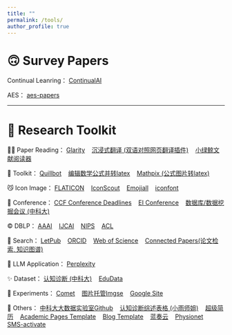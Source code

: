 ```yaml
---
title: ""
permalink: /tools/
author_profile: true
---
```


🙃 Survey Papers
======
Continual Leanring： <a href="https://github.com/ContinualAI/continual-learning-papers?tab=readme-ov-file">ContinualAI</a> &nbsp;&nbsp;   

AES： <a href="https://github.com/Chunngai/aes-papers">aes-papers</a> &nbsp;&nbsp;

<hr/>

🤖 Research Toolkit
======
😶‍🌫️ Paper Reading： <a href="https://glarity.app/zh-CN">Glarity</a> &nbsp;&nbsp; <a href="https://immersivetranslate.com/zh-Hans/">沉浸式翻译 (双语对照网页翻译插件)</a> &nbsp;&nbsp; <a href="https://www.xljsci.com/editor/">小绿鲸文献阅读器</a> 

🫨 Toolkit： <a href=https://quillbot.com/grammar-check>Quillbot</a> &nbsp;&nbsp; <a href="https://www.mathcha.io/">编辑数学公式并转latex</a> &nbsp;&nbsp; <a href="https://mathpix.com/pricing/all">Mathpix (公式图片转latex)</a> 

😼 Icon Image： <a href="https://www.flaticon.com/">FLATICON</a> &nbsp;&nbsp; <a href="https://iconscout.com/">IconScout</a> &nbsp;&nbsp; <a href="https://www.emojiall.com/zh-hant">Emojiall</a> &nbsp;&nbsp; <a href="https://www.iconfont.cn/">iconfont</a>  

👾 Conference： <a href="https://ccfddl.top/">CCF Conference Deadlines</a> &nbsp;&nbsp; <a href="https://www.conferencelists.org/compendex/">EI Conference</a> &nbsp;&nbsp; <a href="https://s4plus.ustc.edu.cn/2023/1008/c17484a614236/page.htm">数据库/数据挖掘会议 (中科大)</a>  

©️ DBLP： <a href="https://dblp.uni-trier.de/db/conf/aaai/aaai2024.html">AAAI</a> &nbsp;&nbsp; <a href="https://dblp.org/db/conf/ijcai/ijcai2024.html">IJCAI</a> &nbsp;&nbsp; <a href="https://dblp.org/db/conf/nips/neurips2024.html">NIPS</a>  &nbsp;&nbsp; <a href="https://dblp.org/db/conf/acl/acl2024-1.html">ACL</a>  

🧐 Search： <a href="https://www.letpub.com.cn/index.php?page=journalapp">LetPub</a> &nbsp;&nbsp; <a href="https://orcid.org/">ORCID</a> &nbsp;&nbsp; <a href="https://www.webofscience.com/wos/author/search">Web of Science</a> &nbsp;&nbsp; <a href="https://www.connectedpapers.com/">Connected Papers(论文检索, 知识图谱)</a>  

🙊 LLM Application： <a href="https://www.perplexity.ai/">Perplexity</a> &nbsp;&nbsp;

✨ Dataset： <a href="https://base.ustc.edu.cn/data/">认知诊断 (中科大)</a> &nbsp;&nbsp; <a href="https://edudata.readthedocs.io/en/latest/build/blitz/ASSISTments/ASSISTments2009-2010.html">EduData</a>   

👻 Experiments： <a href="https://www.comet.com/site/">Comet</a> &nbsp;&nbsp; <a href="https://imgse.com/">图片托管Imgse</a> &nbsp;&nbsp; <a href="https://sites.google.com/u/0/d/1N-fOaIGlsc9woTo3R4FLMwU24YWDNsLR/preview">Google Site</a> 

🫠 Others： <a href="https://base.ustc.edu.cn/data/">中科大大数据实验室Github</a> &nbsp;&nbsp; <a href="https://pentasnet-my.sharepoint.com/:x:/g/personal/rain_02110000_xyz/EffIxxKEBk5Glji_XtqOTrcBWzoJAaNSEGJTUOfTz8qYRw?rtime=DFVWNFzM3Ug">认知诊断综述表格 (小雨师姐)</a> &nbsp;&nbsp; <a href="https://www.wondercv.com/">超级简历</a> &nbsp;&nbsp; <a href="https://academicpages.github.io/talks/">Academic Pages Template</a> &nbsp;&nbsp;  <a href="https://github.com/HugoBlox/theme-blog">Blog Template</a> &nbsp;&nbsp; <a href="https://up.woozooo.com/account.php?action=login&ref=/mydisk.php">蓝奏云</a> &nbsp;&nbsp; <a href="https://physionet.org/about/database/">Physionet</a> &nbsp;&nbsp; <a href="https://sms-activate.io/cn/getNumber">SMS-activate</a>
